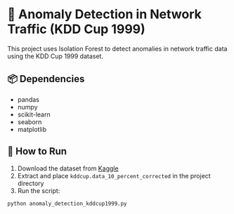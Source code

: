 # 🚨 Anomaly Detection in Network Traffic (KDD Cup 1999)

This project uses Isolation Forest to detect anomalies in network traffic data using the KDD Cup 1999 dataset.

## 📦 Dependencies

- pandas
- numpy
- scikit-learn
- seaborn
- matplotlib

## 🚀 How to Run

1. Download the dataset from [Kaggle](https://www.kaggle.com/datasets/galaxyh/kdd-cup-1999-data)
2. Extract and place `kddcup.data_10_percent_corrected` in the project directory
3. Run the script:

```bash
python anomaly_detection_kddcup1999.py
